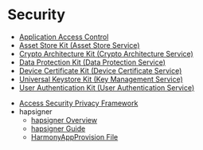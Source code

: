 # Security

- [Application Access Control](../security/AccessToken/Readme-EN.md)
- [Asset Store Kit (Asset Store Service)](AssetStoreKit/Readme-EN.md)
- [Crypto Architecture Kit (Crypto Architecture Service)](CryptoArchitectureKit/Readme-EN.md)
- [Data Protection Kit (Data Protection Service)](DataProtectionKit/Readme-EN.md)
- [Device Certificate Kit (Device Certificate Service)](DeviceCertificateKit/Readme-EN.md)
- [Universal Keystore Kit (Key Management Service)](UniversalKeystoreKit/Readme-EN.md)
- [User Authentication Kit (User Authentication Service)](UserAuthenticationKit/Readme-EN.md)
<!--Del-->
- [Access Security Privacy Framework](SecurityPrivacyCenter/auto-menu-guidelines.md)
- hapsigner
  - [hapsigner Overview](hapsigntool-overview.md)
  - [hapsigner Guide](hapsigntool-guidelines.md)
  - [HarmonyAppProvision File](app-provision-structure.md)
<!--DelEnd-->
